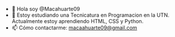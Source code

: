 - 👋 Hola soy @Macahuarte09
- 👀 Estoy estudiando una Tecnicatura en Programacion en la UTN. Actualmente estoy aprendiendo HTML, CSS y Python.
- 📫 Cómo contactarme: macaahuarte09@gmail.com


<!---
Macahuarte09/Macahuarte09 is a ✨ special ✨ repository because its `README.md` (this file) appears on your GitHub profile.
You can click the Preview link to take a look at your changes.
--->
